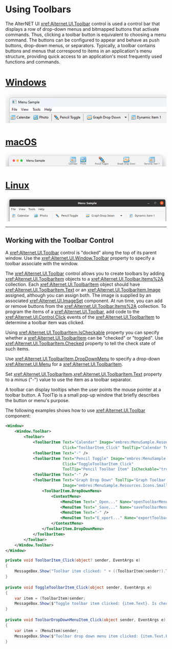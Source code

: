 # Using Toolbars
  
The AlterNET UI <xref:Alternet.UI.Toolbar> control is used a control bar that displays a row of drop-down menus and
bitmapped buttons that activate commands. Thus, clicking a toolbar button is equivalent to choosing a menu command. The
buttons can be configured to appear and behave as push buttons, drop-down menus, or separators. Typically, a toolbar
contains buttons and menus that correspond to items in an application's menu structure, providing quick access to an
application's most frequently used functions and commands.  

# [Windows](#tab/screenshot-windows)
![Toolbar on Windows](./images/toolbar-windows.png)
# [macOS](#tab/screenshot-macos)
![Toolbar on macOS](./images/toolbar-macos.png)
# [Linux](#tab/screenshot-linux)
![Toolbar on Linux](./images/toolbar-linux.png)
***

## Working with the Toolbar Control  
A <xref:Alternet.UI.Toolbar> control is "docked" along the top of its parent window.
Use the <xref:Alternet.UI.Window.Toolbar> property to specify a toolbar associate with the window.

The <xref:Alternet.UI.Toolbar> control allows you to create toolbars by adding
<xref:Alternet.UI.ToolbarItem> objects to a <xref:Alternet.UI.Toolbar.Items%2A> collection. Each
<xref:Alternet.UI.ToolbarItem> object should have <xref:Alternet.UI.ToolbarItem.Text> or an <xref:Alternet.UI.ToolbarItem.Image> assigned,
although you can assign both. The image is supplied by an associated <xref:Alternet.UI.ImageSet> component. At run time, you can
add or remove buttons from the <xref:Alternet.UI.Toolbar.Items%2A> collection. To program the items of a
<xref:Alternet.UI.Toolbar>, add code to the <xref:Alternet.UI.Control.Click> events of the
<xref:Alternet.UI.ToolbarItem> to determine a toolbar item was clicked.

Using <xref:Alternet.UI.ToolbarItem.IsCheckable> property you can specify whether a <xref:Alternet.UI.ToolbarItem> can be "checked" or "toggled".
Use <xref:Alternet.UI.ToolbarItem.Checked> property to tell the check state of such items.

Use <xref:Alternet.UI.ToolbarItem.DropDownMenu> to specify a drop-down <xref:Alternet.UI.Menu> for a <xref:Alternet.UI.ToolbarItem>.

Set <xref:Alternet.UI.ToolbarItem>.<xref:Alternet.UI.ToolbarItem.Text> property to a *minus* ("-") value to use the item as a toolbar separator.

A toolbar can display tooltips when the user points the mouse pointer at a toolbar
button. A ToolTip is a small pop-up window that briefly describes the button or menu's purpose.

The following examples shows how to use <xref:Alternet.UI.Toolbar> component:

```xml
<Window>
    <Window.Toolbar>
        <Toolbar>
            <ToolbarItem Text="Calendar" Image="embres:MenuSample.Resources.Icons.Small.Calendar16.png"
                         Click="ToolbarItem_Click" ToolTip="Calendar Toolbar Item" />
            <ToolbarItem Text="-" />
            <ToolbarItem Text="Pencil Toggle" Image="embres:MenuSample.Resources.Icons.Small.Pencil16.png"
                         Click="ToggleToolbarItem_Click"
                         ToolTip="Pencil Toolbar Item" IsCheckable="true" Name="checkableToolbarItem" />
            <ToolbarItem Text="-" />
            <ToolbarItem Text="Graph Drop Down" ToolTip="Graph Toolbar Item"
                         Image="embres:MenuSample.Resources.Icons.Small.LineGraph16.png" Click="ToolbarItem_Click">
                <ToolbarItem.DropDownMenu>
                    <ContextMenu>
                        <MenuItem Text="_Open..." Name="openToolbarMenuItem" Click="ToolbarDropDownMenuItem_Click" />
                        <MenuItem Text="_Save..." Name="saveToolbarMenuItem" Click="ToolbarDropDownMenuItem_Click" />
                        <MenuItem Text="-" />
                        <MenuItem Text="E_xport..." Name="exportToolbarMenuItem" Click="ToolbarDropDownMenuItem_Click" />
                    </ContextMenu>
                </ToolbarItem.DropDownMenu>
            </ToolbarItem>
        </Toolbar>
    </Window.Toolbar>
</Window>
```

```csharp
private void ToolbarItem_Click(object? sender, EventArgs e)
{
    MessageBox.Show("Toolbar item clicked: " + ((ToolbarItem)sender!).Text);
}

private void ToggleToolbarItem_Click(object sender, EventArgs e)
{
    var item = (ToolbarItem)sender;
    MessageBox.Show($"Toggle toolbar item clicked: {item.Text}. Is checked: {item.Checked}");
}

private void ToolbarDropDownMenuItem_Click(object sender, EventArgs e)
{
    var item = (MenuItem)sender;
    MessageBox.Show($"Toolbar drop down menu item clicked: {item.Text.Replace("_", "")}.");
}
```
